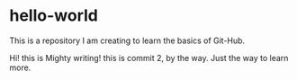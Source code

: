 # hello-world
This is a repository I am creating to learn the basics of Git-Hub.

Hi! this is Mighty writing! this is commit 2, by the way. Just the way to learn more.

